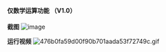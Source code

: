 #### 仅数学运算功能 （V1.0）
**截图**
![image](https://github.com/jarvisyuen/Calculator/blob/master/image/calculator.png)

**运行视频**
![476b0fa59d00f90b701aada53f72749c.gif](https://github.com/jarvisyuen/Calculator/blob/master/image/gifhome_240x432_23s.gif)